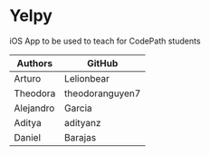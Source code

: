# Yelpy
iOS App to be used to teach for CodePath students

| Authors | GitHub |
|----|----|
| Arturo | Lelionbear |
| Theodora | theodoranguyen7 |
| Alejandro | Garcia |
| Aditya | adityanz |
| Daniel | Barajas |
